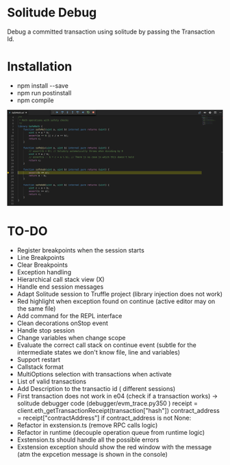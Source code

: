 # Solitude Debug

Debug a committed transaction using solitude by passing the Transaction Id.

# Installation

- npm install --save
- npm run postinstall
- npm compile

![Solitude Debug](images/debug.png)

# TO-DO

- Register breakpoints when the session starts
- Line Breakpoints
- Clear Breakpoints
- Exception handling
- Hierarchical call stack view (X)
- Handle end session messages
- Adapt Solitude session to Truffle project (library injection does not work)
- Red highlight when exception found on continue (active editor may on the same file)
- Add command for the REPL interface
- Clean decorations onStop event
- Handle stop session
- Change variables when change scope
- Evaluate the correct call stack on continue event (subtle for the intermediate states we don't know file, line and variables)
- Support restart
- Callstack format
- MultiOptions selection with transactions when activate
- List of valid transactions
- Add Description to the transactio id ( different sessions)
- First transaction does not work in e04 (check if a transaction works) -> solitude debugger code (debugger/evm_trace.py350 )
                    receipt = client.eth_getTransactionReceipt(transaction["hash"])
                    contract_address = receipt["contractAddress"]
                    if contract_address is not None:
- Refactor in exstension.ts (remove RPC calls logic)
- Refactor in runtime (decouple operation queue from runtime logic)
- Exstension.ts should handle all the possible errors
- Exstension exception should show the red window with the message (atm the expcetion message is shown in the console)